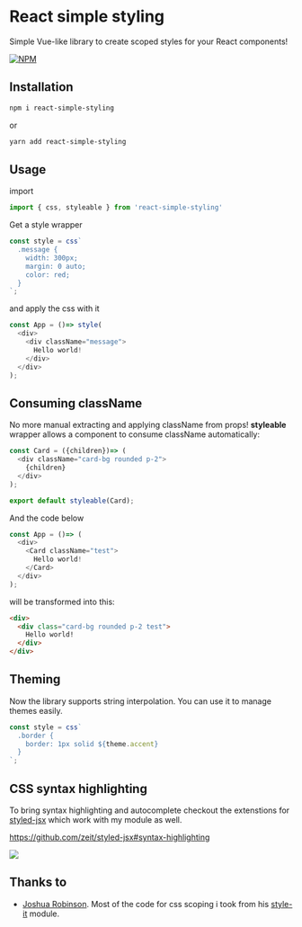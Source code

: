 # React simple styling

Simple Vue-like library to create scoped styles for your React components!

[![NPM](https://nodei.co/npm/react-simple-styling.png)](https://npmjs.org/package/react-simple-styling)

## Installation

```sh
npm i react-simple-styling
```
or
```sh
yarn add react-simple-styling
```

## Usage

import

```js
import { css, styleable } from 'react-simple-styling'
```

Get a style wrapper

```js
const style = css`
  .message {
    width: 300px;
    margin: 0 auto;
    color: red;
  }
`;
```

and apply the css with it

```js
const App = ()=> style(
  <div>
    <div className="message">
      Hello world!
    </div>
  </div>
);
```

## Consuming className

No more manual extracting and applying className from props! **styleable** wrapper allows a component to consume className automatically:

```js
const Card = ({children})=> (
  <div className="card-bg rounded p-2">
    {children}
  </div>
);

export default styleable(Card);
```

And the code below

```js
const App = ()=> (
  <div>
    <Card className="test">
      Hello world!
    </Card>
  </div>
);
```

will be transformed into this:

```html
<div>
  <div class="card-bg rounded p-2 test">
    Hello world!
  </div>
</div>
```

## Theming

Now the library supports string interpolation. You can use it to manage themes easily.

```js
const style = css`
  .border {
    border: 1px solid ${theme.accent}
  }
`;

```

## CSS syntax highlighting

To bring syntax highlighting and autocomplete checkout the extenstions for [styled-jsx][styledjsx] which work with my module as well.

https://github.com/zeit/styled-jsx#syntax-highlighting

![](https://i.imgur.com/2Cmow8E.png)

## Thanks to

- [Joshua Robinson][buildbreakdo]. Most of the code for css scoping i took from his [style-it][style-it] module.

[buildbreakdo]: https://github.com/buildbreakdo/
[style-it]: https://github.com/buildbreakdo/style-it
[styledjsx]: https://github.com/zeit/styled-jsx